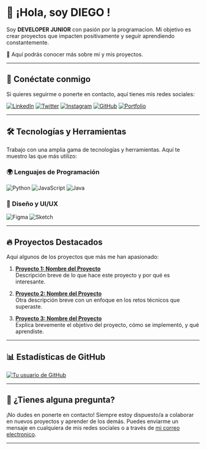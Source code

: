# 👋 ¡Hola, soy DIEGO !

Soy **DEVELOPER JUNIOR** con pasión por la programacion. Mi objetivo es crear proyectos que impacten positivamente y seguir aprendiendo constantemente. 

🌱 Aquí podrás conocer más sobre mí y mis proyectos.

---

## 📣 Conéctate conmigo

Si quieres seguirme o ponerte en contacto, aquí tienes mis redes sociales:

[![LinkedIn](https://img.shields.io/badge/LinkedIn-0077B5?style=flat&logo=linkedin&logoColor=white)](https://www.linkedin.com/in/tu-url)
[![Twitter](https://img.shields.io/badge/Twitter-1DA1F2?style=flat&logo=twitter&logoColor=white)](https://twitter.com/TuUsuario)
[![Instagram](https://img.shields.io/badge/Instagram-E4405F?style=flat&logo=instagram&logoColor=white)](https://instagram.com/TuUsuario)
[![GitHub](https://img.shields.io/badge/GitHub-181717?style=flat&logo=github&logoColor=white)](https://github.com/TuUsuario)
[![Portfolio](https://img.shields.io/badge/Portfolio-FF6F61?style=flat&logo=figma&logoColor=white)](https://www.tu-portfolio.com)

---

## 🛠️ Tecnologías y Herramientas

Trabajo con una amplia gama de tecnologías y herramientas. Aquí te muestro las que más utilizo:

### 🌍 Lenguajes de Programación

![Python](https://img.shields.io/badge/Python-3776AB?style=flat&logo=python&logoColor=white)
![JavaScript](https://img.shields.io/badge/JavaScript-F7DF1E?style=flat&logo=javascript&logoColor=black)
![Java](https://img.shields.io/badge/Java-007396?style=flat&logo=java&logoColor=white)


### 🎨 Diseño y UI/UX

![Figma](https://img.shields.io/badge/Figma-F24E1E?style=flat&logo=figma&logoColor=white)
![Sketch](https://img.shields.io/badge/Sketch-FFB900?style=flat&logo=sketch&logoColor=white)

---

## 🔥 Proyectos Destacados

Aquí algunos de los proyectos que más me han apasionado:

1. **[Proyecto 1: Nombre del Proyecto](enlace-al-proyecto)**  
   Descripción breve de lo que hace este proyecto y por qué es interesante.
   
2. **[Proyecto 2: Nombre del Proyecto](enlace-al-proyecto)**  
   Otra descripción breve con un enfoque en los retos técnicos que superaste.

3. **[Proyecto 3: Nombre del Proyecto](enlace-al-proyecto)**  
   Explica brevemente el objetivo del proyecto, cómo se implementó, y qué aprendiste.

---

## 📊 Estadísticas de GitHub

[![Tu usuario de GitHub](https://github-readme-stats.vercel.app/api?username=TuUsuario&show_icons=true&count_private=true&theme=radical)](https://github.com/TuUsuario)

---

## 📩 ¿Tienes alguna pregunta?

¡No dudes en ponerte en contacto! Siempre estoy dispuesto/a a colaborar en nuevos proyectos y aprender de los demás. Puedes enviarme un mensaje en cualquiera de mis redes sociales o a través de [mi correo electronico](mailto:alexcamposramon@gmail.com).

---

